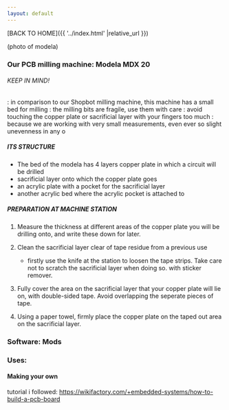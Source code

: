 ```yaml
---
layout: default
---
```


[BACK TO HOME]({{ '../index.html' |relative_url }})



(photo of modela)

### Our PCB milling machine: Modela MDX 20

###### KEEP IN MIND!
: in comparison to our Shopbot milling machine, this machine has a small bed for milling
: the milling bits are fragile, use them with care
: avoid touching the copper plate or sacrificial layer with your fingers too much
: because we are working with very small measurements, even ever so slight unevenness in any o
##### ITS STRUCTURE

- The bed of the modela has 4 layers
copper plate in which a circuit will be drilled
- sacrificial layer onto which the copper plate goes
- an acrylic plate with a pocket for the sacrificial layer
- another acrylic bed where the acrylic pocket is attached to



##### PREPARATION AT MACHINE STATION


1. Measure the thickness at different areas of the copper plate you will be drilling onto, and write these down for later.
2. Clean the sacrificial layer clear of tape residue from a previous use
    - firstly use the knife at the station to loosen the tape strips. Take care not to scratch the sacrificial layer when doing so.
      with sticker remover. 


3. Fully cover the area on the sacrificial layer that your copper plate will lie on, with double-sided tape. Avoid overlapping the seperate pieces of tape.
4. Using a paper towel, firmly place the copper plate on the taped out area on the sacrificial layer.


### Software: Mods

### Uses:






#### Making your own 

tutorial i followed:  https://wikifactory.com/+embedded-systems/how-to-build-a-pcb-board

